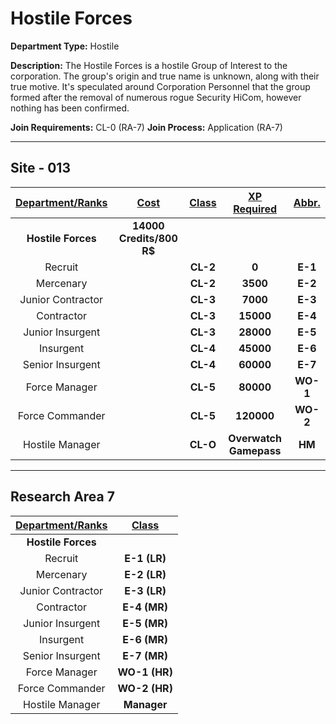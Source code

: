 # Hostile Forces

**Department Type:** Hostile

**Description:** The Hostile Forces is a hostile Group of Interest to the corporation. The group's origin and true name is unknown, along with their true motive. It's speculated around Corporation Personnel that the group formed after the removal of numerous rogue Security HiCom, however nothing has been confirmed. 

**Join Requirements:** CL-0 (RA-7)
**Join Process:** Application (RA-7)

---

## Site - 013

| **<ins>Department/Ranks</ins>** | **<ins>Cost</ins>** | **<ins>Class</ins>** | **<ins>XP Required</ins>** | **<ins>Abbr.</ins>** |
|:---:|:---:|:---:|:---:|:---:|
| **Hostile Forces** | **14000 Credits/800 R$** |  |  |  |
| Recruit |  | **CL-2** | **0** | **E-1** |
| Mercenary |  | **CL-2** | **3500** | **E-2** |
| Junior Contractor |  | **CL-3** | **7000** | **E-3** |
| Contractor |  | **CL-3** | **15000** | **E-4** |
| Junior Insurgent |  | **CL-3** | **28000** | **E-5** |
| Insurgent |  | **CL-4** | **45000** | **E-6** |
| Senior Insurgent |  | **CL-4** | **60000** | **E-7** |
| Force Manager |  | **CL-5** | **80000** | **WO-1** |
| Force Commander |  | **CL-5** | **120000** | **WO-2** |
| Hostile Manager |  | **CL-O** | **Overwatch Gamepass** | **HM** |
---

## Research Area 7
| **<ins>Department/Ranks</ins>** | **<ins>Class</ins>** |
|:---:|:---:|
| **Hostile Forces** |  |
| Recruit | **E-1 (LR)** |
| Mercenary | **E-2 (LR)** |
| Junior Contractor | **E-3 (LR)** |
| Contractor | **E-4 (MR)** |
| Junior Insurgent | **E-5 (MR)** |
| Insurgent | **E-6 (MR)** |
| Senior Insurgent | **E-7 (MR)** |
| Force Manager | **WO-1 (HR)** |
| Force Commander | **WO-2 (HR)** |
| Hostile Manager | **Manager** |